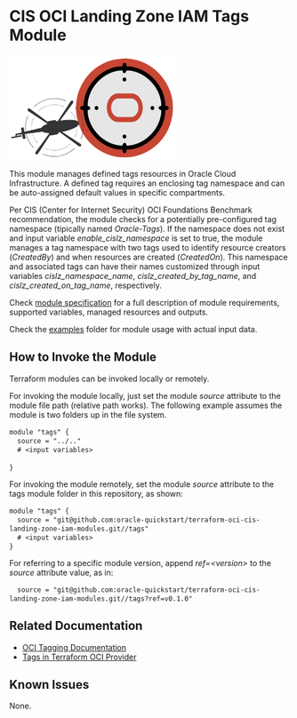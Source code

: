 # CIS OCI Landing Zone IAM Tags Module

![Landing Zone logo](../landing_zone_300.png)

This module manages defined tags resources in Oracle Cloud Infrastructure. A defined tag requires an enclosing tag namespace and can be auto-assigned default values in specific compartments.

Per CIS (Center for Internet Security) OCI Foundations Benchmark recommendation, the module checks for a potentially pre-configured tag namespace (tipically named *Oracle-Tags*). If the namespace does not exist and input variable *enable_cislz_namespace* is set to true, the module manages a tag namespace with two tags used to identify resource creators (*CreatedBy*) and when resources are created (*CreatedOn*). This namespace and associated tags can have their names customized through input variables *cislz_namespace_name*, *cislz_created_by_tag_name*, and *cislz_created_on_tag_name*, respectively.

Check [module specification](./SPEC.md) for a full description of module requirements, supported variables, managed resources and outputs.

Check the [examples](./examples/) folder for module usage with actual input data.

## How to Invoke the Module

Terraform modules can be invoked locally or remotely. 

For invoking the module locally, just set the module *source* attribute to the module file path (relative path works). The following example assumes the module is two folders up in the file system.
```
module "tags" {
  source = "../.."
  # <input variables>

}
```

For invoking the module remotely, set the module *source* attribute to the tags module folder in this repository, as shown:
```
module "tags" {
  source = "git@github.com:oracle-quickstart/terraform-oci-cis-landing-zone-iam-modules.git//tags"
  # <input variables>
}
```
For referring to a specific module version, append *ref=\<version\>* to the *source* attribute value, as in:
```
  source = "git@github.com:oracle-quickstart/terraform-oci-cis-landing-zone-iam-modules.git//tags?ref=v0.1.0"
```

## Related Documentation
- [OCI Tagging Documentation](https://docs.oracle.com/en-us/iaas/Content/Tagging/home.htm)
- [Tags in Terraform OCI Provider](https://registry.terraform.io/providers/oracle/oci/4.112.0/docs/resources/identity_tag)

## Known Issues
None.
